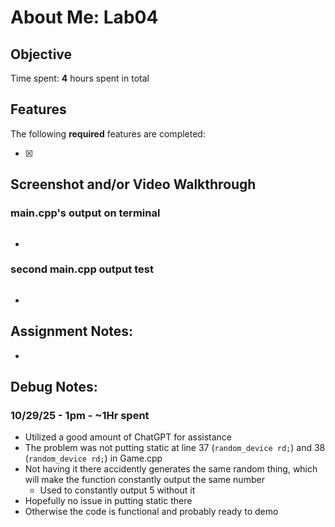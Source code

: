 # About Me: Lab04

## Objective



Time spent: **4** hours spent in total



## Features

The following **required** features are completed:

- [x] 



## Screenshot and/or Video Walkthrough

### main.cpp's output on terminal
![](<>)

- 

### second main.cpp output test
![](<>)

- 



## Assignment Notes:

- 

## Debug Notes:

### 10/29/25 - 1pm - ~1Hr spent

- Utilized a good amount of ChatGPT for assistance
- The problem was not putting static at line 37 (`random_device rd;`) and 38 (`random_device rd;`) in Game.cpp
- Not having it there accidently generates the same random thing, which will make the function constantly output the same number
    - Used to constantly output 5 without it
- Hopefully no issue in putting static there
- Otherwise the code is functional and probably ready to demo